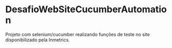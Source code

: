 # DesafioWebSiteCucumberAutomation
Projeto com selenium/cucumber realizando funções de teste no site disponibilizado pela Inmetrics.
